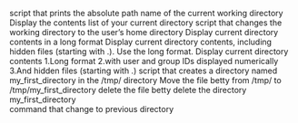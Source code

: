 script that prints the absolute path name of the current working directory
Display the contents list of your current directory
script that changes the working directory to the user’s home directory
Display current directory contents in a long format
Display current directory contents, including hidden files (starting with .). Use the long format.
Display current directory contents
 1.Long format
 2.with user and group IDs displayed numerically
 3.And hidden files (starting with .)
 script that creates a directory named my_first_directory in the /tmp/ directory
 Move the file betty from /tmp/ to /tmp/my_first_directory
 delete the file betty
 delete the directory my_first_directory\
 command that change to previous directory
